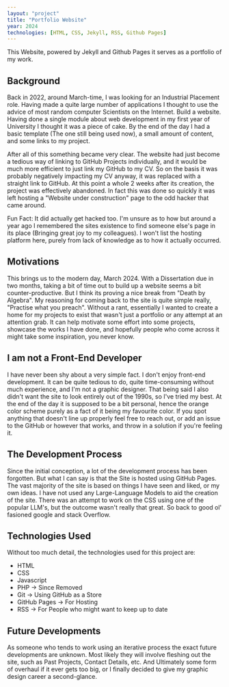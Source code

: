 ```yaml
---
layout: "project"
title: "Portfolio Website"
year: 2024
technologies: [HTML, CSS, Jekyll, RSS, Github Pages]
---          
```


This Website, powered by Jekyll and Github Pages it serves as a portfolio of my work.

## Background

Back in 2022, around March-time, I was looking for an Industrial Placement role. Having made a quite large number of applications
I thought to use the advice of most random computer Scientists on the Internet. Build a website. Having done a single module about web development
in my first year of University I thought it was a piece of cake. By the end of the day I had a basic template (The one still being used now),
a small amount of content, and some links to my project.

After all of this something became very clear. The website had just become a tedious way of linking to GitHub Projects individually, and it
would be much more efficient to just link my GitHub to my CV. So on the basis it was probably negatively impacting my CV anyway, it was replaced
with a straight link to GitHub. At this point a whole 2 weeks after its creation, the project was effectively abandoned. In fact this was done so
quickly it was left hosting a "Website under construction" page to the odd hacker that came around.

Fun Fact: It did actually get hacked too. I'm unsure as to how but around a year ago I remembered the sites existence to
find someone else's page in its place (Bringing great joy to my colleagues). I won't list the hosting platform here, purely
from lack of knowledge as to how it actually occurred.
            
## Motivations 

This brings us to the modern day, March 2024. With a Dissertation due in two months, taking a bit of time out to build up a website seems
a bit counter-productive. But I think its proving a nice break from "Death by Algebra". My reasoning for coming back to the site is quite simple really,
"Practise what you preach". Without a rant, essentially I wanted to create a home for my projects to exist that wasn't just a portfolio or any attempt
at an attention grab. It can help motivate some effort into some projects, showcase the works I have done, and hopefully people who come across it
might take some inspiration, you never know.

## I am not a Front-End Developer

I have never been shy about a very simple fact. I don't enjoy front-end development. It can be quite tedious to do, quite time-consuming without much experience,
and I'm not a graphic designer. That being said I also didn't want the site to look entirely out of the 1990s, so I've tried my best. At the end of the day it is supposed
to be a bit personal, hence the orange color scheme purely as a fact of it being my favourite color. If you spot anything that doesn't line up properly
feel free to reach out, or add an issue to the GitHub or however that works, and throw in a solution if you're feeling it.

## The Development Process

Since the initial conception, a lot of the development process has been forgotten. But what I can say is that the Site is hosted using GitHub Pages.
The vast majority of the site is based on things I have seen and liked, or my own ideas. I have not used any Large-Language Models to aid the creation
of the site. There was an attempt to work on the CSS using one of the popular LLM's, but the outcome wasn't really that great. So back to good ol' fasioned google and stack Overflow.

## Technologies Used

Without too much detail, the technologies used for this project are:

* HTML
* CSS
* Javascript
* PHP -> Since Removed
* Git -> Using GitHub as a Store
* GitHub Pages -> For Hosting
* RSS -> For People who might want to keep up to date


## Future Developments

As someone who tends to work using an iterative process the exact future developments are unknown. Most likely they will involve
fleshing out the site, such as Past Projects, Contact Details, etc. And Ultimately some form of overhaul if it ever gets too big,
or I finally decided to give my graphic design career a second-glance.
            